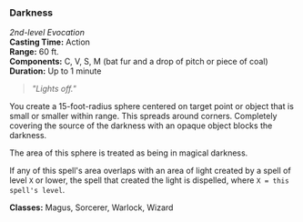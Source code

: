 ### Darkness  
*2nd-level Evocation*  
**Casting Time:** Action  
**Range:** 60 ft.  
**Components:** C, V, S, M (bat fur and a drop of pitch or piece of coal)  
**Duration:** Up to 1 minute  

> *"Lights off."*

You create a 15-foot-radius sphere centered on target point or object that is small or smaller within range. This spreads around corners. Completely covering the source of the darkness with an opaque object blocks the darkness.

The area of this sphere is treated as being in magical darkness.

If any of this spell's area overlaps with an area of light created by a spell of level `X` or lower, the spell that created the light is dispelled, where `X = this spell's level`.

**Classes:** Magus, Sorcerer, Warlock, Wizard
